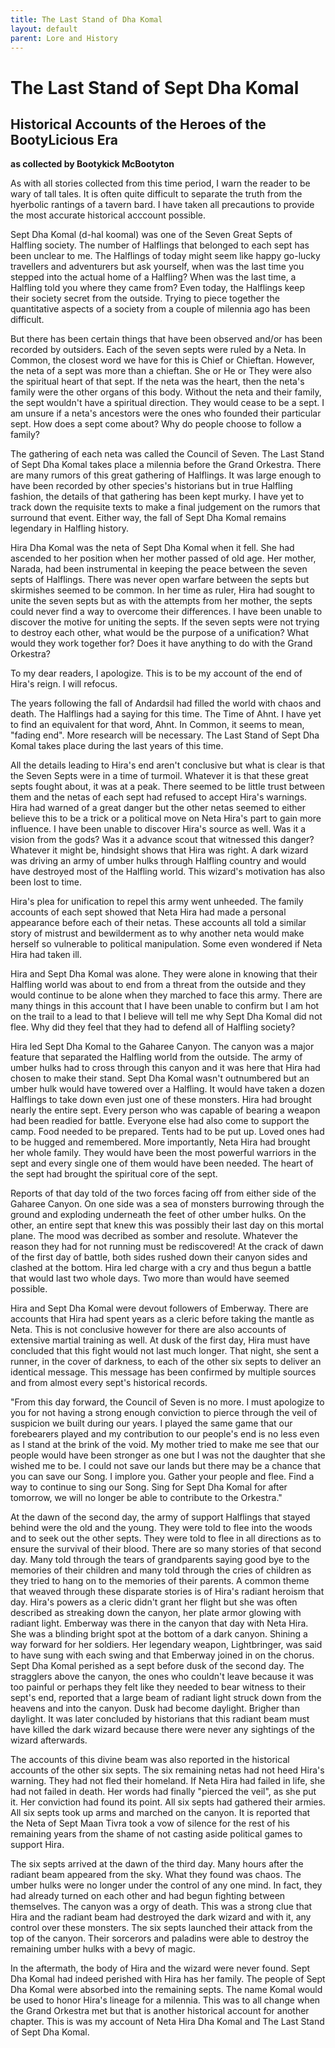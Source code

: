 ```yaml
---
title: The Last Stand of Dha Komal
layout: default
parent: Lore and History
---
```


# The Last Stand of Sept Dha Komal

## Historical Accounts of the Heroes of the BootyLicious Era
**as collected by Bootykick McBootyton**


As with all stories collected from this time period, I warn the reader to be wary of tall tales. It is often quite difficult to separate the truth from the hyerbolic rantings of a tavern bard. I have taken all precautions to provide the most accurate historical acccount possible.

Sept Dha Komal (d-hal koomal) was one of the Seven Great Septs of Halfling society. The number of Halflings that belonged to each sept has been unclear to me. The Halflings of today might seem like happy go-lucky travellers and adventurers but ask yourself, when was the last time you stepped into the actual home of a Halfling? When was the last time, a Halfling told you where they came from? Even today, the Halflings keep their society secret from the outside. Trying to piece together the quantitative aspects of a society from a couple of milennia ago has been difficult.

But there has been certain things that have been observed and/or has been recorded by outsiders. Each of the seven septs were ruled by a Neta. In Common, the closest word we have for this is Chief or Chieftan. However, the neta of a sept was more than a chieftan. She or He or They were also the spiritual heart of that sept. If the neta was the heart, then the neta's family were the other organs of this body. Without the neta and their family, the sept wouldn't have a spiritual direction. They would cease to be a sept. I am unsure if a neta's ancestors were the ones who founded their particular sept. How does a sept come about? Why do people choose to follow a family?

The gathering of each neta was called the Council of Seven. The Last Stand of Sept Dha Komal takes place a milennia before the Grand Orkestra. There are many rumors of this great gathering of Halflings. It was large enough to have been recorded by other species's historians but in true Halfling fashion, the details of that gathering has been kept murky. I have yet to track down the requisite texts to make a final judgement on the rumors that surround that event. Either way, the fall of Sept Dha Komal remains legendary in Halfling history.

Hira Dha Komal was the neta of Sept Dha Komal when it fell. She had ascended to her position when her mother passed of old age. Her mother, Narada, had been instrumental in keeping the peace between the seven septs of Halflings. There was never open warfare between the septs but skirmishes seemed to be common. In her time as ruler, Hira had sought to unite the seven septs but as with the attempts from her mother, the septs could never find a way to overcome their differences. I have been unable to discover the motive for uniting the septs. If the seven septs were not trying to destroy each other, what would be the purpose of a unification? What would they work together for? Does it have anything to do with the Grand Orkestra?

To my dear readers, I apologize. This is to be my account of the end of Hira's reign. I will refocus.

The years following the fall of Andardsil had filled the world with chaos and death. The Halflings had a saying for this time. The Time of Ahnt. I have yet to find an equivalent for that word, Ahnt. In Common, it seems to mean, "fading end". More research will be necessary. The Last Stand of Sept Dha Komal takes place during the last years of this time. 

All the details leading to Hira's end aren't conclusive but what is clear is that the Seven Septs were in a time of turmoil. Whatever it is that these great septs fought about, it was at a peak. There seemed to be little trust between them and the netas of each sept had refused to accept Hira's warnings. Hira had warned of a great danger but the other netas seemed to either believe this to be a trick or a political move on Neta Hira's part to gain more influence. I have been unable to discover Hira's source as well. Was it a vision from the gods? Was it a advance scout that witnessed this danger? Whatever it might be, hindsight shows that Hira was right. A dark wizard was driving an army of umber hulks through Halfling country and would have destroyed most of the Halfling world. This wizard's motivation has also been lost to time.

Hira's plea for unification to repel this army went unheeded. The family accounts of each sept showed that Neta Hira had made a personal appearance before each of their netas. These accounts all told a similar story of mistrust and bewilderment as to why another neta would make herself so vulnerable to political manipulation. Some even wondered if Neta Hira had taken ill.

Hira and Sept Dha Komal was alone. They were alone in knowing that their Halfling world was about to end from a threat from the outside and they would continue to be alone when they marched to face this army. There are many things in this account that I have been unable to confirm but I am hot on the trail to a lead to that I believe will tell me why Sept Dha Komal did not flee. Why did they feel that they had to defend all of Halfling society?

Hira led Sept Dha Komal to the Gaharee Canyon. The canyon was a major feature that separated the Halfling world from the outside. The army of umber hulks had to cross through this canyon and it was here that Hira had chosen to make their stand. Sept Dha Komal wasn't outnumbered but an umber hulk would have towered over a Halfling. It would have taken a dozen Halflings to take down even just one of these monsters. Hira had brought nearly the entire sept. Every person who was capable of bearing a weapon had been readied for battle. Everyone else had also come to support the camp. Food needed to be prepared. Tents had to be put up. Loved ones had to be hugged and remembered. More importantly, Neta Hira had brought her whole family. They would have been the most powerful warriors in the sept and every single one of them would have been needed. The heart of the sept had brought the spiritual core of the sept.

Reports of that day told of the two forces facing off from either side of the Gaharee Canyon. On one side was a sea of monsters burrowing through the ground and exploding underneath the feet of other umber hulks. On the other, an entire sept that knew this was possibly their last day on this mortal plane. The mood was decribed as somber and resolute. Whatever the reason they had for not running must be rediscovered! At the crack of dawn of the first day of battle, both sides rushed down their canyon sides and clashed at the bottom. Hira led charge with a cry and thus begun a battle that would last two whole days. Two more than would have seemed possible. 

Hira and Sept Dha Komal were devout followers of Emberway. There are accounts that Hira had spent years as a cleric before taking the mantle as Neta. This is not conclusive however for there are also accounts of extensive martial training as well. At dusk of the first day, Hira must have concluded that this fight would not last much longer. That night, she sent a runner, in the cover of darkness, to each of the other six septs to deliver an identical message. This message has been confirmed by multiple sources and from almost every sept's historical records.

"From this day forward, the Council of Seven is no more. I must apologize to you for not having a strong enough conviction to pierce through the veil of suspicion we built during our years. I played the same game that our forebearers played and my contribution to our people's end is no less even as I stand at the brink of the void. My mother tried to make me see that our people would have been stronger as one but I was not the daughter that she wished me to be. I could not save our lands but there may be a chance that you can save our Song. I implore you. Gather your people and flee. Find a way to continue to sing our Song. Sing for Sept Dha Komal for after tomorrow, we will no longer be able to contribute to the Orkestra."

At the dawn of the second day, the army of support Halflings that stayed behind were the old and the young. They were told to flee into the woods and to seek out the other septs. They were told to flee in all directions as to ensure the survival of their blood. There are so many stories of that second day. Many told through the tears of grandparents saying good bye to the memories of their children and many told through the cries of children as they tried to hang on to the memories of their parents. A common theme that weaved through these disparate stories is of Hira's radiant heroism that day. Hira's powers as a cleric didn't grant her flight but she was often described as streaking down the canyon, her plate armor glowing with radiant light. Emberway was there in the canyon that day with Neta Hira. She was a blinding bright spot at the bottom of a dark canyon. Shining a way forward for her soldiers. Her legendary weapon, Lightbringer, was said to have sung with each swing and that Emberway joined in on the chorus. Sept Dha Komal perished as a sept before dusk of the second day. The stragglers above the canyon, the ones who couldn't leave because it was too painful or perhaps they felt like they needed to bear witness to their sept's end, reported that a large beam of radiant light struck down from the heavens and into the canyon. Dusk had become daylight. Brigher than daylight. It was later concluded by historians that this radiant beam must have killed the dark wizard because there were never any sightings of the wizard afterwards.

The accounts of this divine beam was also reported in the historical accounts of the other six septs. The six remaining netas had not heed Hira's warning. They had not fled their homeland. If Neta Hira had failed in life, she had not failed in death. Her words had finally "pierced the veil", as she put it. Her conviction had found its point. All six septs had gathered their armies. All six septs took up arms and marched on the canyon. It is reported that the Neta of Sept Maan Tivra took a vow of silence for the rest of his remaining years from the shame of not casting aside political games to support Hira.

The six septs arrived at the dawn of the third day. Many hours after the radiant beam appeared from the sky. What they found was chaos. The umber hulks were no longer under the control of any one mind. In fact, they had already turned on each other and had begun fighting between themselves. The canyon was a orgy of death. This was a strong clue that Hira and the radiant beam had destroyed the dark wizard and with it, any control over these monsters. The six septs launched their attack from the top of the canyon. Their sorcerors and paladins were able to destroy the remaining umber hulks with a bevy of magic.

In the aftermath, the body of Hira and the wizard were never found. Sept Dha Komal had indeed perished with Hira has her family. The people of Sept Dha Komal were absorbed into the remaining septs. The name Komal would be used to honor Hira's lineage for a milennia. This was to all change when the Grand Orkestra met but that is another historical account for another chapter. This is was my account of Neta Hira Dha Komal and The Last Stand of Sept Dha Komal.
